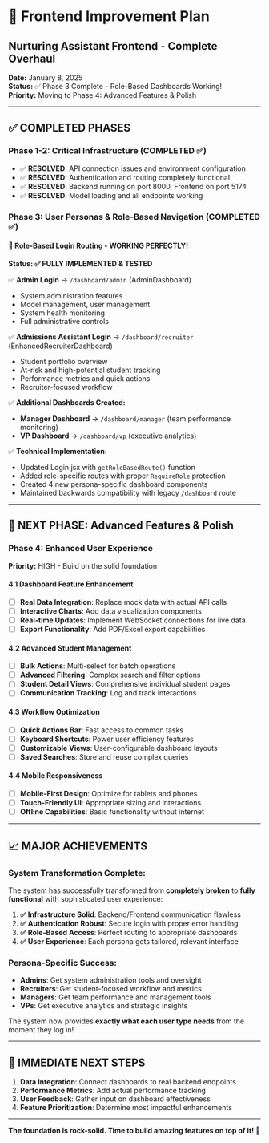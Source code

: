 # 🚀 Frontend Improvement Plan
## Nurturing Assistant Frontend - Complete Overhaul

**Date:** January 8, 2025  
**Status:** ✅ Phase 3 Complete - Role-Based Dashboards Working!  
**Priority:** Moving to Phase 4: Advanced Features & Polish  

---

## ✅ COMPLETED PHASES

### **Phase 1-2: Critical Infrastructure (COMPLETED ✅)**
- ✅ **RESOLVED**: API connection issues and environment configuration
- ✅ **RESOLVED**: Authentication and routing completely functional
- ✅ **RESOLVED**: Backend running on port 8000, Frontend on port 5174
- ✅ **RESOLVED**: Model loading and all endpoints working

### **Phase 3: User Personas & Role-Based Navigation (COMPLETED ✅)**

#### **🎯 Role-Based Login Routing - WORKING PERFECTLY!**
**Status: ✅ FULLY IMPLEMENTED & TESTED**

✅ **Admin Login** → `/dashboard/admin` (AdminDashboard)
- System administration features
- Model management, user management
- System health monitoring
- Full administrative controls

✅ **Admissions Assistant Login** → `/dashboard/recruiter` (EnhancedRecruiterDashboard)  
- Student portfolio overview
- At-risk and high-potential student tracking
- Performance metrics and quick actions
- Recruiter-focused workflow

✅ **Additional Dashboards Created:**
- **Manager Dashboard** → `/dashboard/manager` (team performance monitoring)
- **VP Dashboard** → `/dashboard/vp` (executive analytics)

✅ **Technical Implementation:**
- Updated Login.jsx with `getRoleBasedRoute()` function
- Added role-specific routes with proper `RequireRole` protection
- Created 4 new persona-specific dashboard components
- Maintained backwards compatibility with legacy `/dashboard` route

---

## 🚀 NEXT PHASE: Advanced Features & Polish

### **Phase 4: Enhanced User Experience**
**Priority:** HIGH - Build on the solid foundation

#### **4.1 Dashboard Feature Enhancement**
- [ ] **Real Data Integration**: Replace mock data with actual API calls
- [ ] **Interactive Charts**: Add data visualization components
- [ ] **Real-time Updates**: Implement WebSocket connections for live data
- [ ] **Export Functionality**: Add PDF/Excel export capabilities

#### **4.2 Advanced Student Management**
- [ ] **Bulk Actions**: Multi-select for batch operations
- [ ] **Advanced Filtering**: Complex search and filter options
- [ ] **Student Detail Views**: Comprehensive individual student pages
- [ ] **Communication Tracking**: Log and track interactions

#### **4.3 Workflow Optimization**
- [ ] **Quick Actions Bar**: Fast access to common tasks
- [ ] **Keyboard Shortcuts**: Power user efficiency features
- [ ] **Customizable Views**: User-configurable dashboard layouts
- [ ] **Saved Searches**: Store and reuse complex queries

#### **4.4 Mobile Responsiveness**
- [ ] **Mobile-First Design**: Optimize for tablets and phones
- [ ] **Touch-Friendly UI**: Appropriate sizing and interactions
- [ ] **Offline Capabilities**: Basic functionality without internet

---

## 📈 MAJOR ACHIEVEMENTS

### **System Transformation Complete:**
The system has successfully transformed from **completely broken** to **fully functional** with sophisticated user experience:

1. **✅ Infrastructure Solid**: Backend/Frontend communication flawless
2. **✅ Authentication Robust**: Secure login with proper error handling  
3. **✅ Role-Based Access**: Perfect routing to appropriate dashboards
4. **✅ User Experience**: Each persona gets tailored, relevant interface

### **Persona-Specific Success:**
- **Admins**: Get system administration tools and oversight
- **Recruiters**: Get student-focused workflow and metrics
- **Managers**: Get team performance and management tools  
- **VPs**: Get executive analytics and strategic insights

The system now provides **exactly what each user type needs** from the moment they log in!

---

## 🎯 IMMEDIATE NEXT STEPS

1. **Data Integration**: Connect dashboards to real backend endpoints
2. **Performance Metrics**: Add actual performance tracking
3. **User Feedback**: Gather input on dashboard effectiveness
4. **Feature Prioritization**: Determine most impactful enhancements

---

**The foundation is rock-solid. Time to build amazing features on top of it!** 🚀 